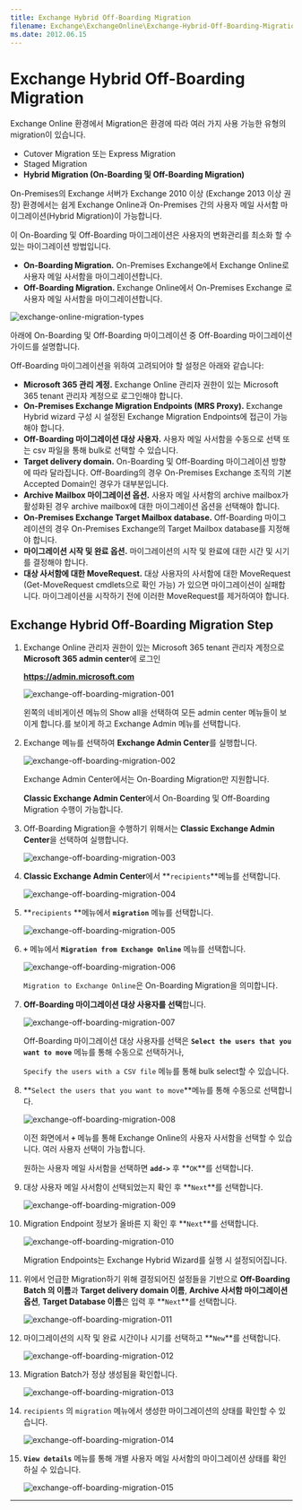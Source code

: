 ```yaml
---
title: Exchange Hybrid Off-Boarding Migration
filename: Exchange\ExchangeOnline\Exchange-Hybrid-Off-Boarding-Migration.md
ms.date: 2012.06.15
---
```


# Exchange Hybrid Off-Boarding Migration

Exchange Online 환경에서 Migration은 환경에 따라  여러 가지 사용 가능한 유형의 migration이 있습니다.

- Cutover Migration 또는 Express Migration
- Staged Migration
- **Hybrid Migration (On-Boarding 및 Off-Boarding Migration)**

On-Premises의 Exchange 서버가 Exchange 2010 이상 (Exchange 2013 이상 권장) 환경에서는 쉽게 Exchange Online과 On-Premises 간의 사용자 메일 사서함 마이그레이션(Hybrid Migration)이 가능합니다.

이 On-Boarding 및 Off-Boarding 마이그레이션은 사용자의 변화관리를 최소화 할 수 있는 마이그레이션 방법입니다.

- **On-Boarding Migration.** On-Premises Exchange에서 Exchange Online로 사용자 메일 사서함을 마이그레이션합니다.
- **Off-Boarding Migration.** Exchange Online에서 On-Premises Exchange 로 사용자 메일 사서함을 마이그레이션합니다.

![exchange-online-migration-types](https://github.com/kj-park/tech/blob/main/Exchange/.media/exchange-online-migration-types.png?raw=true)

아래에 On-Boarding 및 Off-Boarding 마이그레이션 중 Off-Boarding 마이그레이션 가이드를 설명합니다.

Off-Boarding 마이그레이션을 위하여 고려되어야 할 설정은 아래와 같습니다:

- **Microsoft 365 관리 계정.** Exchange Online 관리자 권한이 있는 Microsoft 365 tenant 관리자 계정으로 로그인해야 합니다.
- **On-Premises Exchange Migration Endpoints (MRS Proxy).** Exchange Hybrid wizard 구성 시 설정된 Exchange Migration Endpoints에 접근이 가능해야 합니다.
- **Off-Boarding 마이그레이션 대상 사용자.** 사용자 메일 사서함을 수동으로 선택 또는 csv 파일을 통해 bulk로 선택할 수 있습니다.
- **Target delivery domain.** On-Boarding 및 Off-Boarding 마이그레이션 방향에 따라 달라집니다. Off-Boarding의 경우 On-Premises Exchange 조직의 기본 Accepted Domain인 경우가 대부분입니다.
- **Archive Mailbox 마이그레이션 옵션.** 사용자 메일 사서함의 archive mailbox가 활성화된 경우 archive mailbox에 대한 마이그레이션 옵션을 선택해야 합니다.
- **On-Premises Exchange Target Mailbox database.** Off-Boarding 마이그레이션의 경우 On-Premises Exchange의 Target Mailbox database를 지정해야 합니다.
- **마이그레이션 시작 및 완료 옵션.** 마이그레이션의 시작 및 완료에 대한 시간 및 시기를 결정해야 합니다.
- **대상 사서함에 대한 MoveRequest.** 대상 사용자의 사서함에 대한  MoveRequest (Get-MoveRequest cmdlets으로 확인 가능) 가 있으면 마이그레이션이 실패합니다. 마이그레이션을 시작하기 전에 이러한 MoveRequest를 제거하여야 합니다.

## Exchange Hybrid Off-Boarding Migration Step

1. Exchange Online 관리자 권한이 있는 Microsoft 365 tenant 관리자 계정으로 **Microsoft 365 admin center**에 로그인

    **https://admin.microsoft.com**

    ![exchange-off-boarding-migration-001](https://github.com/kj-park/tech/blob/main/Exchange/.media/exchange-off-boarding-migration-001.png?raw=true)

    왼쪽의 네비게이션 메뉴의 Show all을 선택하여 모든  admin center 메뉴들이 보이게 합니다.를 보이게 하고 Exchange Admin  메뉴를 선택합니다.

1. Exchange 메뉴를 선택하여 **Exchange Admin Center**를 실행합니다.

    ![exchange-off-boarding-migration-002](https://github.com/kj-park/tech/blob/main/Exchange/.media/exchange-off-boarding-migration-002.png?raw=true)

    Exchange Admin Center에서는 On-Boarding Migration만 지원합니다.

    **Classic Exchange Admin Center**에서 On-Boarding 및 Off-Boarding Migration 수행이 가능합니다.

1. Off-Boarding Migration을 수행하기 위해서는 **Classic Exchange Admin Center**을 선택하여 실행합니다.

    ![exchange-off-boarding-migration-003](https://github.com/kj-park/tech/blob/main/Exchange/.media/exchange-off-boarding-migration-003.png?raw=true)

1. **Classic Exchange Admin Center**에서 **`recipients`**메뉴를 선택합니다.

    ![exchange-off-boarding-migration-004](https://github.com/kj-park/tech/blob/main/Exchange/.media/exchange-off-boarding-migration-004.png?raw=true)

1. **`recipients` **메뉴에서 **`migration`** 메뉴를 선택합니다.

    ![exchange-off-boarding-migration-005](https://github.com/kj-park/tech/blob/main/Exchange/.media/exchange-off-boarding-migration-005.png?raw=true)

1. **`+`** 메뉴에서 **`Migration from Exchange Online`** 메뉴를 선택합니다.

    ![exchange-off-boarding-migration-006](https://github.com/kj-park/tech/blob/main/Exchange/.media/exchange-off-boarding-migration-006.png?raw=true)

    `Migration to Exchange Online`은 On-Boarding Migration을 의미합니다.

1. **Off-Boarding 마이그레이션 대상 사용자를 선택**합니다.

    ![exchange-off-boarding-migration-007](https://github.com/kj-park/tech/blob/main/Exchange/.media/exchange-off-boarding-migration-007.png?raw=true)

    Off-Boarding 마이그레이션 대상 사용자를 선택은 **`Select the users that you want to move`** 메뉴를 통해 수동으로 선택하거나,

    `Specify the users with a CSV file` 메뉴를 통해 bulk select할 수 있습니다.

1. **`Select the users that you want to move`**메뉴를 통해 수동으로 선택합니다.

    ![exchange-off-boarding-migration-008](https://github.com/kj-park/tech/blob/main/Exchange/.media/exchange-off-boarding-migration-008.png?raw=true)

    이전 화면에서 **`+`** 메뉴를 통해 Exchange Online의 사용자 사서함을 선택할 수 있습니다. 여러 사용자 선택이 가능합니다.

    원하는 사용자 메일 사서함을 선택하면 **`add->`** 후 **`OK`**를 선택합니다.

1. 대상 사용자 메일 사서함이 선택되었는지 확인 후 **`Next`**를 선택합니다.

    ![exchange-off-boarding-migration-009](https://github.com/kj-park/tech/blob/main/Exchange/.media/exchange-off-boarding-migration-009.png?raw=true)

1. Migration Endpoint 정보가 올바른 지 확인 후 **`Next`**를 선택합니다.

    ![exchange-off-boarding-migration-010](https://github.com/kj-park/tech/blob/main/Exchange/.media/exchange-off-boarding-migration-010.png?raw=true)

    Migration Endpoints는 Exchange Hybrid Wizard를 실행 시 설정되어집니다.

1. 위에서 언급한 Migration하기 위해 결정되어진 설정들을 기반으로 **Off-Boarding Batch 의 이름**과 **Target delivery domain 이름**, **Archive 사서함 마이그레이션 옵션**, **Target Database 이름**은 입력 후 **`Next`**를 선택합니다.

    ![exchange-off-boarding-migration-011](https://github.com/kj-park/tech/blob/main/Exchange/.media/exchange-off-boarding-migration-011.png?raw=true)

1. 마이그레이션의 시작 및 완료 시간이나 시기를 선택하고 **`New`**를 선택합니다.

    ![exchange-off-boarding-migration-012](https://github.com/kj-park/tech/blob/main/Exchange/.media/exchange-off-boarding-migration-012.png?raw=true)

1. Migration Batch가 정상 생성됨을 확인합니다.

    ![exchange-off-boarding-migration-013](https://github.com/kj-park/tech/blob/main/Exchange/.media/exchange-off-boarding-migration-013.png?raw=true)

1. `recipients` 의 `migration` 메뉴에서 생성한 마이그레이션의 상태를 확인할 수 있습니다.

    ![exchange-off-boarding-migration-014](https://github.com/kj-park/tech/blob/main/Exchange/.media/exchange-off-boarding-migration-014.png?raw=true)

1. **`View details`** 메뉴를 통해 개별 사용자 메일 사서함의 마이그레이션 상태를 확인하실 수 있습니다.

    ![exchange-off-boarding-migration-015](https://github.com/kj-park/tech/blob/main/Exchange/.media/exchange-off-boarding-migration-015.png?raw=true)

---
